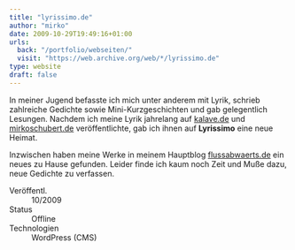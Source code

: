 ```yaml
---
title: "lyrissimo.de"
author: "mirko"
date: 2009-10-29T19:49:16+01:00
urls:
  back: "/portfolio/webseiten/"
  visit: "https://web.archive.org/web/*/lyrissimo.de"
type: website
draft: false
---
```


In meiner Jugend befasste ich mich unter anderem mit Lyrik, schrieb zahlreiche Gedichte sowie Mini-Kurzgeschichten und gab gelegentlich Lesungen. Nachdem ich meine Lyrik jahrelang auf [kalave.de](/portfolio/webseiten/kalave) und [mirkoschubert.de](/portfolio/webseiten/mirkoschubert) veröffentlichte, gab ich ihnen auf **Lyrissimo** eine neue Heimat.

Inzwischen haben meine Werke in meinem Hauptblog [flussabwaerts.de](/portfolio/webseiten/flussabwaerts) ein neues zu Hause gefunden. Leider finde ich kaum noch Zeit und Muße dazu, neue Gedichte zu verfassen.

<dl>
  <dt>Veröffentl.</dt><dd>10/2009</dd>
  <dt>Status</dt><dd>Offline</dd>
  <dt>Technologien</dt><dd>WordPress (CMS)</dd>
</dl>
